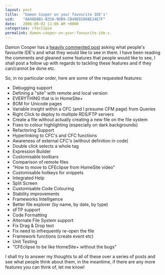 ```yaml
---
layout: post
title:  "Damon Cooper on your favourite IDE's"
uid:	"8A98D8B1-B358-9DB9-CB49ED286BE24E7F"
date:   2006-08-02 11:06 AM +0000
categories: cfeclipse
permalink: damon-cooper-on-your-favourite-ide-s
---
```

Damon Cooper has a <a href="http://www.dcooper.org/blog/client/index.cfm?mode=entry&entry=CA4B686A-4E22-1671-58F4E17F09832C78">heavily commented post</a> asking what people's favourite IDE's and what they would like to see in them. I have been reading the comments and gleaned some features that people would like to see, I shall post a follow up with regards to tackling these features and if they can/cannot be done etc.

So,  in no particular order, here are some of the requested features:
<ul>
 <li>Debugging support</li>
 <li>Defining a &quot;site&quot; with remote and local version</li>
 <li>EVERYTHING that is in HomeSite+ </li>
 <li>BOM for Unicode pages </li>
 <li>Variable insight within a CFC (and I presume CFM page) from Queries</li>
 <li>Right Click to deploy to multiple RDS/FTP servers</li>
 <li>Create a file without actually creating a new file on the file system</li>
 <li>Fixes to colour highlighting   (especially on dark backgrounds)</li>
 <li>Refactoring Support</li>
 <li>Hyperlinking to CFC's and CFC functions  </li>
 <li>Awareness of external CFC's (without definition in code)</li>
 <li>Double click selects a whole tag</li>
 <li>Expression Builder</li>
 <li>Customisable toolbars </li>
 <li>Comparison of remote files </li>
 <li>&quot;How to move to CFEclipse from HomeSite video&quot;</li>
 <li>Customisable hotkeys for snippets</li>
 <li>Integrated Help</li>
 <li>Split Screen</li>
 <li>Customisable Code Colouring</li>
 <li>Stability improvements</li>
 <li>Frameworks Intelligence</li>
 <li>Better file explorer (by name, by date, by type)</li>
 <li>sFTP support </li>
 <li>Code Formatting</li>
 <li>Alternate File System support</li>
 <li>Fix Drag &amp; Drop text</li>
 <li>Fix need to infrequently re-open the file</li>
 <li>Framework functions (create event etc)</li>
 <li>Unit Testing</li>
 <li>&quot;CFEclipse to be like HomeSite+ without the bugs&quot; </li>
</ul>

I shall try to answer my thoughts to all of these over a series of posts and see what people think about them, in the meantime, if there are any more features you can think of, let me know!